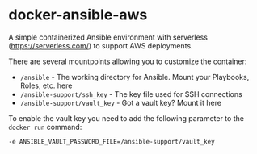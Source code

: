 # docker-ansible-aws

A simple containerized Ansible environment with serverless (https://serverless.com/) to support AWS deployments.

There are several mountpoints allowing you to customize the container:

- `/ansible` - The working directory for Ansible. Mount your Playbooks, Roles, etc. here
- `/ansible-support/ssh_key` - The key file used for SSH connections
- `/ansible-support/vault_key` - Got a vault key? Mount it here

To enable the vault key you need to add the following parameter to the
`docker run` command:

```
-e ANSIBLE_VAULT_PASSWORD_FILE=/ansible-support/vault_key
```
